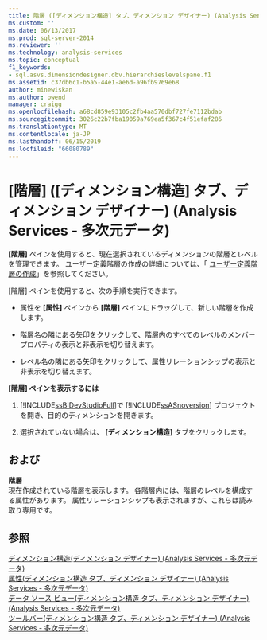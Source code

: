 ```yaml
---
title: 階層 ([ディメンション構造] タブ、ディメンション デザイナー) (Analysis Services - 多次元データ) |Microsoft Docs
ms.custom: ''
ms.date: 06/13/2017
ms.prod: sql-server-2014
ms.reviewer: ''
ms.technology: analysis-services
ms.topic: conceptual
f1_keywords:
- sql.asvs.dimensiondesigner.dbv.hierarchieslevelspane.f1
ms.assetid: c37db6c1-b5a5-44e1-ae6d-a96fb9769e68
author: minewiskan
ms.author: owend
manager: craigg
ms.openlocfilehash: a68cd859e93105c2fb4aa570dbf727fe7112bdab
ms.sourcegitcommit: 3026c22b7fba19059a769ea5f367c4f51efaf286
ms.translationtype: MT
ms.contentlocale: ja-JP
ms.lasthandoff: 06/15/2019
ms.locfileid: "66080789"
---
```

# <a name="hierarchies-dimension-structure-tab-dimension-designer-analysis-services---multidimensional-data"></a>[階層] ([ディメンション構造] タブ、ディメンション デザイナー) (Analysis Services - 多次元データ)
  **[階層]** ペインを使用すると、現在選択されているディメンションの階層とレベルを管理できます。 ユーザー定義階層の作成の詳細については、「 [ユーザー定義階層の作成](multidimensional-models/user-defined-hierarchies-create.md)」を参照してください。  
  
 [階層] ペインを使用すると、次の手順を実行できます。  
  
-   属性を **[属性]** ペインから **[階層]** ペインにドラッグして、新しい階層を作成します。  
  
-   階層名の隣にある矢印をクリックして、階層内のすべてのレベルのメンバー プロパティの表示と非表示を切り替えます。  
  
-   レベル名の隣にある矢印をクリックして、属性リレーションシップの表示と非表示を切り替えます。  
  
 **[階層] ペインを表示するには**  
  
1.  [!INCLUDE[ssBIDevStudioFull](../includes/ssbidevstudiofull-md.md)]で [!INCLUDE[ssASnoversion](../includes/ssasnoversion-md.md)] プロジェクトを開き、目的のディメンションを開きます。  
  
2.  選択されていない場合は、 **[ディメンション構造]** タブをクリックします。  
  
## <a name="options"></a>および  
 **階層**  
 現在作成されている階層を表示します。 各階層内には、階層のレベルを構成する属性があります。 属性リレーションシップも表示されますが、これらは読み取り専用です。  
  
## <a name="see-also"></a>参照  
 [ディメンション構造&#40;ディメンション デザイナー&#41; &#40;Analysis Services - 多次元データ&#41;](dimension-structure-dimension-designer-analysis-services-multidimensional-data.md)   
 [属性&#40;ディメンション構造 タブ、ディメンション デザイナー&#41; &#40;Analysis Services - 多次元データ&#41;](attributes-dimension-designer-analysis-services-multidimensional-data.md)   
 [データ ソース ビュー&#40;ディメンション構造 タブ、ディメンション デザイナー&#41; &#40;Analysis Services - 多次元データ&#41;](datasource-view-dimension-designer-analysis-services-multidimensional-data.md)   
 [ツールバー&#40;ディメンション構造 タブ、ディメンション デザイナー&#41; &#40;Analysis Services - 多次元データ&#41;](toolbar-dimension-structure-designer-analysis-services-multidimensional-data.md)  
  
  
